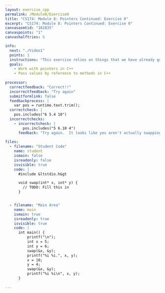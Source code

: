 ```yaml
---
layout: exercise_cpp
permalink: /Module8/Exercise0
title: "CS174: Module 8: Pointers Continued: Exercise 0"
excerpt: "CS174: Module 8: Pointers Continued: Exercise 0"
canvasasmtid: "102835"
canvaspoints: "1"
canvashalftries: 5

info:
  next: "./Video1"
  points: 1
  instructions: "This exercise relies on things that we have already gone over.  If you need to, please review the <a href = \"https://ursinus-cs174-f2020.github.io/Modules/Module7/Video1\">last module</a>.  Your job is to fill in a method that swaps the values of two elements in memory, which is a very useful operation in sorting."
  goals:
    - Work with pointers in C++
    - Pass values by reference to methods in C++
    
processor:  
  correctfeedback: "Correct!!" 
  incorrectfeedback: "Try again"
  submitformlink: false
  feedbackprocess: | 
    var pos = runtime.text.trim();
  correctcheck: |
    pos.includes("6 5.4 10")
  incorrectchecks:
    - incorrectcheck: |
        pos.includes("5 6.10 4")
      feedback: "Try again.  It looks like you aren't actually swapping elements in memory."
 
files:
  - filename: "Student Code"
    name: student
    ismain: false
    isreadonly: false
    isvisible: true
    code: | 
      #include &ltstdio.h&gt

      void swap(int* x, int* y) {
        // TODO: Fill this in
      }


  - filename: "Main Area"
    name: main
    ismain: true
    isreadonly: true
    isvisible: true
    code: | 
      int main() {
          printf("\n");
          int x = 5;
          int y = 6;
          swap(&x, &y);
          printf("%i %i.", x, y);
          x = 10;
          y = 4;
          swap(&x, &y);
          printf("%i %i\n", x, y);
      }
        
---
```


